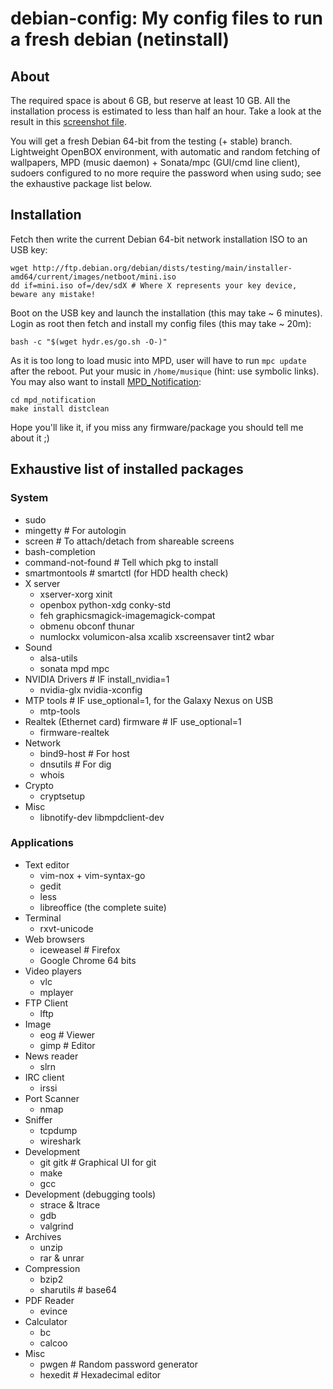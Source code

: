 debian-config: My config files to run a fresh debian (netinstall)
==============

About
-----

The required space is about 6 GB, but reserve at least 10 GB.
All the installation process is estimated to less than half an hour.
Take a look at the result in this [screenshot file](https://raw.github.com/Amodio/debian-config/master/screenshot.png).

You will get a fresh Debian 64-bit from the testing (+ stable) branch.
Lightweight OpenBOX environment, with automatic and random fetching of wallpapers,
MPD (music daemon) + Sonata/mpc (GUI/cmd line client), sudoers configured to no more
require the password when using sudo; see the exhaustive package list below.


Installation
------------

Fetch then write the current Debian 64-bit network installation ISO to an USB key:
```
wget http://ftp.debian.org/debian/dists/testing/main/installer-amd64/current/images/netboot/mini.iso
dd if=mini.iso of=/dev/sdX # Where X represents your key device, beware any mistake!
```

Boot on the USB key and launch the installation (this may take ~ 6 minutes).
Login as root then fetch and install my config files (this may take ~ 20m):
```
bash -c "$(wget hydr.es/go.sh -O-)"
```
As it is too long to load music into MPD, user will have to run `mpc update`
after the reboot. Put your music in `/home/musique` (hint: use symbolic links).
You may also want to install [MPD_Notification](https://github.com/Amodio/mpd_notification):
```
cd mpd_notification
make install distclean
```

Hope you'll like it, if you miss any firmware/package you should tell me about it ;)


Exhaustive list of installed packages
-------------------------------------

### System
* sudo
* mingetty # For autologin
* screen   # To attach/detach from shareable screens
* bash-completion
* command-not-found # Tell which pkg to install
* smartmontools     # smartctl (for HDD health check)
* X server
    * xserver-xorg xinit
    * openbox python-xdg conky-std
    * feh graphicsmagick-imagemagick-compat
    * obmenu obconf thunar
    * numlockx volumicon-alsa xcalib xscreensaver tint2 wbar
* Sound
    * alsa-utils
    * sonata mpd mpc
* NVIDIA Drivers # IF install_nvidia=1
    * nvidia-glx nvidia-xconfig
* MTP tools # IF use_optional=1, for the Galaxy Nexus on USB
    * mtp-tools
* Realtek (Ethernet card) firmware # IF use_optional=1
    * firmware-realtek
* Network
    * bind9-host # For host
    * dnsutils   # For dig
    * whois
* Crypto
    * cryptsetup
* Misc
    * libnotify-dev libmpdclient-dev

### Applications
* Text editor
    * vim-nox + vim-syntax-go
    * gedit
    * less
    * libreoffice (the complete suite)
* Terminal
    * rxvt-unicode
* Web browsers
    * iceweasel # Firefox
    * Google Chrome 64 bits
* Video players
    * vlc
    * mplayer
* FTP Client
    * lftp
* Image
    * eog  # Viewer
    * gimp # Editor
* News reader
    * slrn
* IRC client
    * irssi
* Port Scanner
    * nmap
* Sniffer
    * tcpdump
    * wireshark
* Development
    * git gitk # Graphical UI for git
    * make
    * gcc
* Development (debugging tools)
    * strace & ltrace
    * gdb
    * valgrind
* Archives
    * unzip
    * rar & unrar
* Compression
    * bzip2
    * sharutils # base64
* PDF Reader
    * evince
* Calculator
    * bc
    * calcoo
* Misc
    * pwgen # Random password generator
    * hexedit # Hexadecimal editor
